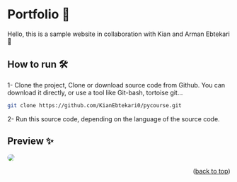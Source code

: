<h1 id="top">Portfolio 🚨</h1>
Hello, this is a sample website in collaboration with Kian and Arman Ebtekari 🤝

## How to run 🛠️
1- Clone the project, Clone or download source code from Github. You can download it directly, or use a tool like Git-bash, tortoise git...
```sh
git clone https://github.com/KianEbtekari0/pycourse.git
```
2- Run this source code, depending on the language of the source code.

## Preview ✨
<a href="url" align="center"><img src="https://user-images.githubusercontent.com/93611871/186754214-f643881b-a1b4-4a2b-a46e-39f346d2f7fc.png" style="border-radius: 50%" ></a>


<p align="right">(<a href="#top">back to top</a>)</p>
